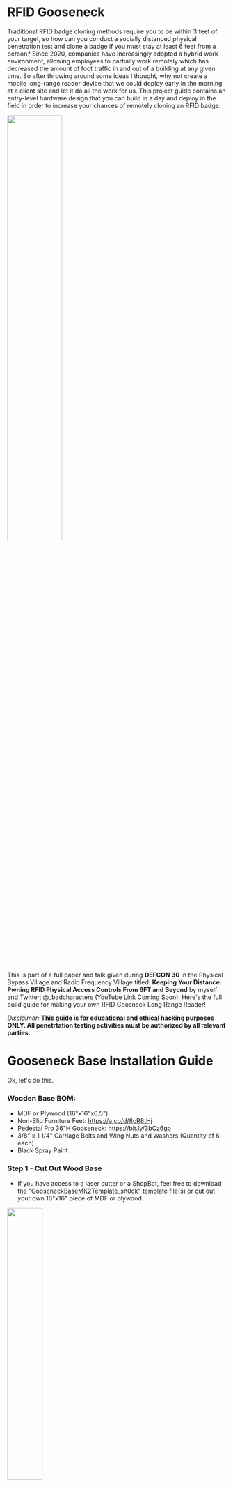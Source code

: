 # RFID Gooseneck

Traditional RFID badge cloning methods require you to be within 3 feet of your target, so how can you conduct a socially distanced physical penetration test and clone a badge if you must stay at least 6 feet from a person? Since 2020, companies have increasingly adopted a hybrid work environment, allowing employees to partially work remotely which has decreased the amount of foot traffic in and out of a building at any given time. So after throwing around some ideas I thought, why not create a mobile long-range reader device that we could deploy early in the morning at a client site and let it do all the work for us.  This project guide contains an entry-level hardware design that you can build in a day and deploy in the field in order to increase your chances of remotely cloning an RFID badge. 

<img src="https://user-images.githubusercontent.com/104524120/183311963-9f5dcf63-abc1-46a2-9d27-cc1c80772709.png" width=50% height=50%> 

This is part of a full paper and talk given during **DEFCON 30** in the Physical Bypass Village and Radio Frequency Village titled: **Keeping Your Distance: Pwning RFID Physical Access Controls From 6FT and Beyond** by myself and Twitter: @_badcharacters (YouTube Link Coming Soon). Here's the full build guide for making your own RFID Goosneck Long Range Reader! 

 *Disclaimer:* **This guide is for educational and ethical hacking purposes ONLY. All penetrtation testing activities must be authorized by all relevant parties.**

# Gooseneck Base Installation Guide 
Ok, let's do this. 

### Wooden Base BOM:
* MDF or Plywood (16"x16"x0.5")
* Non-Slip Furniture Feet: https://a.co/d/8oR8tHj  
* Pedestal Pro 36"H Gooseneck: https://bit.ly/3bCz6go
* 3/8" x 1 1/4" Carriage Bolts and Wing Nuts and Washers (Quantity of 6 each) 
* Black Spray Paint

### Step 1 - Cut Out Wood Base
* If you have access to a laser cutter or a ShopBot, feel free to download the "GooseneckBaseMK2Template_sh0ck" template file(s) or cut out your own 16"x16" piece of MDF or plywood. 

<img src="https://user-images.githubusercontent.com/104524120/183817491-c6211d51-2ad0-4fdc-9640-4c3279d4e3e6.PNG" width=40% height=40%>


### Step 2 - Align Pedestal
* Center the gooseneck pedestal and place the edge of the base approximately 1.25" away from the edge of the base. The 1.25" (3.175cm) distance from the edge will counter-balance the weight of the long-range reader so it will not tip over when installed. 
* Next trace and drill the 3/8" mounting holes.

<img src="https://user-images.githubusercontent.com/104524120/183817731-6e467b8a-858f-40c5-b102-00962ba5c13b.PNG" width=30% height=30%>


### Step 3 - Paint
* Spray the base with a matte black color of your choice.
<img src="https://user-images.githubusercontent.com/104524120/183312993-d70ecfc4-aa1c-4495-b196-3730f4b221fc.jpg" width=30% height=30%>


### Step 4 - Install Feet 
* When the paint is dry, drill the non-slip furniture feet onto the bottom of the base. 
<img src="https://user-images.githubusercontent.com/104524120/183314771-d5d37a13-9c6e-448e-8eae-d29da818cedc.PNG" width=40% height=40%>


### Step 5 - Fasten Pedestal to Base 
Last, fasten the pedastal to the wooden base with bolts and wingnuts. Then place the pedastal cover over top to conceal the screws. 

<img src="https://user-images.githubusercontent.com/104524120/183313071-e98d3297-88a1-43da-954a-7ae55be843b5.jpg" width=30% height=30%>


# Long Range Reader Cloning Guide
Let's build the long-range reader cloning device. 
### Long Range Reader BOM: 
* ESP RFID Tool: https://hackerwarehouse.com/product/esp-rfid-tool/
* Low-Frequency Long Range Reader (e.g. HID MaxiProx 5375) OR High-Frequency Long Range Reader (e.g. HID iCLASS SE R90) 
* Breadboard Jumper Wires - 3.9in (10cm): https://a.co/d/fja090p 
* 22AWG Wire: https://a.co/d/h7bbBom 
* 18AWG 12V 5A DC Power Pigtail Barrel Plug Connector Cable: https://a.co/d/7l56UFQ
* 12V 6000mAh/5V 12000mAh DC Battery: https://a.co/d/9czvggQ
* 3M Dual Lock Clear Velcro: https://a.co/d/gg4SzBd

### Wiring Guide 
Below is an example of the wiring guide to connect to a long-range reader with screw-in terminals using the ESP RFID Tool. Use the color coded male-to-male breadboard wires to connect the two terminal interfaces between the Wiegand system and the ESP RFID Tool as seen below.

<img src="https://user-images.githubusercontent.com/104524120/183313184-f8f62a73-4bb1-403b-8c65-bfd9d5edac78.PNG" width=80% height=80%>

* Then connect the 12V 5A DC Power Pigtail Barrel Plug Male Connector cable into the Wiegand system (HID iClass SE R90 pictured) and trail the cable to the outside of the reader so you can plug it into the 12V 6000mAh DC Battery. 

<img src="https://user-images.githubusercontent.com/104524120/183816676-e13ef2d6-b493-4d49-baa1-03c0f9d288a2.jpg" width=40% height=40%>


*Note: For various configurations, check out the official ESP RFID Tool wiring guide here: https://github.com/rfidtool/ESP-RFID-Tool/blob/master/Installation-Schematics/README.md*

### ALTERNATIVE Raspberry Pi Setup: 
If you would like an alternative raspberry pi cloning device setup, I **HIGHLY RECOMMEND** checking out Mike Kelly's (Twitter @lixmk) Wiegotcha – RFID Thief guide: 
http://exfil.co/2017/01/17/wiegotcha-rfid-thief/ 
          
# Mounting Reader to Pedestal
Depending onthe reader, you will need to find the correct mounting hole guide for each. You will have to manually drill holes into the back of the reader in order to center it to the gooseneck pedastal with carriage bolts and nuts. Below is an example mount guide for the HID iCLASS R90.

<img src="https://user-images.githubusercontent.com/104524120/183313721-397f9938-6629-4a41-a248-e4815d4de5c0.PNG" width=40% height=40%>

iCLASS SE Mounting and User Guide: https://fccid.io/JQ6-ICLASSU90/User-Manual/User-Manual-2360366 

HID iClass R90 Goosenect finished look: 

<img src="https://user-images.githubusercontent.com/104524120/183314105-ac8e840d-e4df-4971-92a6-41a3f69e5eaa.jpg" width=40% height=40%>


# Cloning Low Frequency Cards - Android Phone + Proxmark3 Easy 
To remain incognito while at the client site, cloning a card via an Android phone will keep the lowest profile rather than fidling with a laptop when you need to copy the card data. 

<img src="https://user-images.githubusercontent.com/104524120/183313587-635d6993-c76d-49c7-9b92-a2122933511a.PNG" width=40% height=40%>

### Mobile Cloning Gear:
* Android Phone or Tablet of your choice
* AndProx Android App: https://github.com/AndProx/AndProx  
* Proxmark3 Easy (available on eBay or AliExpress)
* USB OTG Cable - Type C To Micro: https://a.co/d/4HGdBqh
* RFID T5557 Rewritable Cards: https://a.co/d/0NF2zJG
* 3D Printed Case (optional): https://www.thingiverse.com/thing:3123482 
                                                                                                                 
![MobileSetup](https://user-images.githubusercontent.com/104524120/183818120-04b57153-fbe9-4b91-b2df-90b1f6a31262.jpg)
                                                                                                          

### Step 1A  - Access RFID Loot
Once the implant is in place and a few employees have walked past the gooseneck reader, hop onto your phone and log into your the RFID ESP Key SSID to look for loot. The default SSID is "ESP-RFID-Tool" but it is recommended to change the name to something that will blend into the target environment. In order to change the SSID and password protect the ESP RFID Tool wifi (and not leak all your client's credentials to the world), jump over to the configuration page to customize the settings. 
* Default SSID: **ESP-RFID-Tool**
* URL: http://192.168.1.1
Default credentials to access the configuration page:
* Username: *admin*
* Password: *rfidtool*

Full ESP RFID Tool user guide here: https://github.com/rfidtool/ESP-RFID-Tool 

Access HEX Code Data in the "List Exfiltrated Data" Page:

<img src="https://user-images.githubusercontent.com/104524120/183313563-2b3c480d-2005-4bf0-b2db-7d00d182feda.PNG" width=50% height=50%>

### Step 1B - Copy the HEX Code Payload!

<img src="https://user-images.githubusercontent.com/104524120/183313560-a9b16ced-396f-4657-bc75-e541297411d2.PNG" width=70% height=70%>


### Step 2 - Android Cloning Setup
* Download and install AndProx (Root NOT required!): https://github.com/AndProx/AndProx 
* Plug in your Proxmark3 via OTG cable
* Click Connect Via USB
* Begin sending commands!

### Step 3 - AndProx Commands 
Once your Proxmark3 Easy is connected copy your Hex Code and enter these commands: 

<img src="https://user-images.githubusercontent.com/104524120/183313638-804a3cc5-ddee-48dc-ab06-ab20b3baef0d.PNG" width=50% height=50%>

> lf hid clone [INSERT HEX CODE]

#Example: 
> lf hid clone 20043C0A73 

Verify your card data:
> lf search

<img src="https://user-images.githubusercontent.com/104524120/183313654-86c90889-5f66-4756-9d9a-b1d1330022e4.PNG" width=40% height=40%>


Boom! Happy Hunting!


![D3FC0N](https://user-images.githubusercontent.com/104524120/183314908-3d3c6d66-29b2-4ba0-84ae-932c3c2ca782.PNG) 

Special Shoutouts to the Bill Graydon of the Physical Bypass Village and Zero_Chaos of the Radio Frequency Village for hosting this talk during DEFCON 30!

# References
* Dib, Alex. "RFID Thief v2.0." July 2018, https://scund00r.com/all/rfid/tutorial/2018/07/12/rfid-theif-v2.html
* Farrell, Michael and Boris Hajduk. "AndProx." July 2021, GitHub, https://github.com/AndProx/AndProx
* Harding, Cory. "ESP-RFID-Tool." March 2018, GitHub, https://github.com/rfidtool/ESP-RFID-Tool
* Kelly, Mike. “Wiegotcha – RFID Thief” January 2017, https://exfil.co/2017/01/17/wiegotcha-rfid-thief/                     
* Rumble, Rich. "RFID Sniffing Under Your Nose and in Your Face." DerbyCon IX, September 2019, https://www.youtube.com/watch?v=y37j6RDtybQ
* W., Viktor. "Enclosure For Proxmark3 Easy." Thingiverse, September 2018, https://www.thingiverse.com/thing:3123482
* White, Brent and Tim Roberts. "Breaking Into Your Building: A Hacker's Guide to Unauthorized Access." NolaCon 2019, May 2019, https://www.youtube.com/watch?v=eft8PElmQZM 
